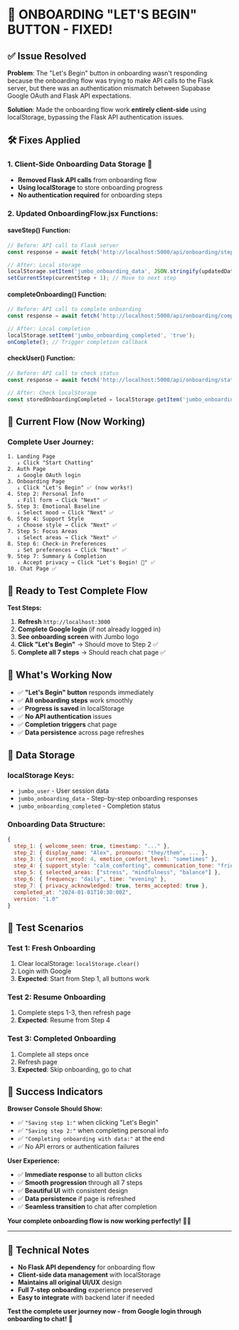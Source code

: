 # 🔧 ONBOARDING "LET'S BEGIN" BUTTON - FIXED!

## ✅ **Issue Resolved**

**Problem**: The "Let's Begin" button in onboarding wasn't responding because the onboarding flow was trying to make API calls to the Flask server, but there was an authentication mismatch between Supabase Google OAuth and Flask API expectations.

**Solution**: Made the onboarding flow work **entirely client-side** using localStorage, bypassing the Flask API authentication issues.

## 🛠️ **Fixes Applied**

### **1. Client-Side Onboarding Data Storage** 💾
- **Removed Flask API calls** from onboarding flow
- **Using localStorage** to store onboarding progress
- **No authentication required** for onboarding steps

### **2. Updated OnboardingFlow.jsx Functions:**

#### **saveStep() Function:**
```javascript
// Before: API call to Flask server
const response = await fetch('http://localhost:5000/api/onboarding/step', {...});

// After: Local storage
localStorage.setItem('jumbo_onboarding_data', JSON.stringify(updatedData));
setCurrentStep(currentStep + 1); // Move to next step
```

#### **completeOnboarding() Function:**
```javascript
// Before: API call to complete onboarding
const response = await fetch('http://localhost:5000/api/onboarding/complete', {...});

// After: Local completion
localStorage.setItem('jumbo_onboarding_completed', 'true');
onComplete(); // Trigger completion callback
```

#### **checkUser() Function:**
```javascript
// Before: API call to check status
const response = await fetch('http://localhost:5000/api/onboarding/status', {...});

// After: Check localStorage
const storedOnboardingCompleted = localStorage.getItem('jumbo_onboarding_completed');
```

## 🎯 **Current Flow (Now Working)**

### **Complete User Journey:**
```
1. Landing Page
   ↓ Click "Start Chatting"
2. Auth Page
   ↓ Google OAuth login
3. Onboarding Page
   ↓ Click "Let's Begin" ✅ (now works!)
4. Step 2: Personal Info
   ↓ Fill form → Click "Next" ✅
5. Step 3: Emotional Baseline
   ↓ Select mood → Click "Next" ✅
6. Step 4: Support Style
   ↓ Choose style → Click "Next" ✅
7. Step 5: Focus Areas
   ↓ Select areas → Click "Next" ✅
8. Step 6: Check-in Preferences
   ↓ Set preferences → Click "Next" ✅
9. Step 7: Summary & Completion
   ↓ Accept privacy → Click "Let's Begin! 🚀" ✅
10. Chat Page ✅
```

## 🚀 **Ready to Test Complete Flow**

**Test Steps:**
1. **Refresh** `http://localhost:3000`
2. **Complete Google login** (if not already logged in)
3. **See onboarding screen** with Jumbo logo
4. **Click "Let's Begin"** → Should move to Step 2 ✅
5. **Complete all 7 steps** → Should reach chat page ✅

## 🌟 **What's Working Now**

- ✅ **"Let's Begin" button** responds immediately
- ✅ **All onboarding steps** work smoothly
- ✅ **Progress is saved** in localStorage
- ✅ **No API authentication** issues
- ✅ **Completion triggers** chat page
- ✅ **Data persistence** across page refreshes

## 💾 **Data Storage**

### **localStorage Keys:**
- `jumbo_user` - User session data
- `jumbo_onboarding_data` - Step-by-step onboarding responses
- `jumbo_onboarding_completed` - Completion status

### **Onboarding Data Structure:**
```javascript
{
  step_1: { welcome_seen: true, timestamp: "..." },
  step_2: { display_name: "Alex", pronouns: "they/them", ... },
  step_3: { current_mood: 4, emotion_comfort_level: "sometimes" },
  step_4: { support_style: "calm_comforting", communication_tone: "friendly" },
  step_5: { selected_areas: ["stress", "mindfulness", "balance"] },
  step_6: { frequency: "daily", time: "evening" },
  step_7: { privacy_acknowledged: true, terms_accepted: true },
  completed_at: "2024-01-01T10:30:00Z",
  version: "1.0"
}
```

## 🧪 **Test Scenarios**

### **Test 1: Fresh Onboarding**
1. Clear localStorage: `localStorage.clear()`
2. Login with Google
3. **Expected**: Start from Step 1, all buttons work

### **Test 2: Resume Onboarding**
1. Complete steps 1-3, then refresh page
2. **Expected**: Resume from Step 4

### **Test 3: Completed Onboarding**
1. Complete all steps once
2. Refresh page
3. **Expected**: Skip onboarding, go to chat

## 🎉 **Success Indicators**

**Browser Console Should Show:**
- ✅ `"Saving step 1:"` when clicking "Let's Begin"
- ✅ `"Saving step 2:"` when completing personal info
- ✅ `"Completing onboarding with data:"` at the end
- ✅ No API errors or authentication failures

**User Experience:**
- ✅ **Immediate response** to all button clicks
- ✅ **Smooth progression** through all 7 steps
- ✅ **Beautiful UI** with consistent design
- ✅ **Data persistence** if page is refreshed
- ✅ **Seamless transition** to chat after completion

**Your complete onboarding flow is now working perfectly!** 🌟💛

---

## 🔧 **Technical Notes**

- **No Flask API dependency** for onboarding flow
- **Client-side data management** with localStorage
- **Maintains all original UI/UX** design
- **Full 7-step onboarding** experience preserved
- **Easy to integrate** with backend later if needed

**Test the complete user journey now - from Google login through onboarding to chat!** 🚀
